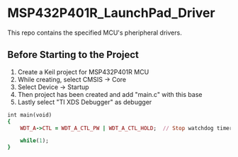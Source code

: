 # MSP432P401R_LaunchPad_Driver
This repo contains the specified MCU's pheripheral drivers.

Before Starting to the Project
-----------------------------------

1. Create a Keil project for MSP432P401R MCU
2. While creating, select CMSIS -> Core
3. Select Device -> Startup
4. Then project has been created and add "main.c" with this base
5. Lastly select "TI XDS Debugger" as debugger

```ruby
int main(void)
{
    WDT_A->CTL = WDT_A_CTL_PW | WDT_A_CTL_HOLD;  // Stop watchdog timer

    while(1);
}
```
